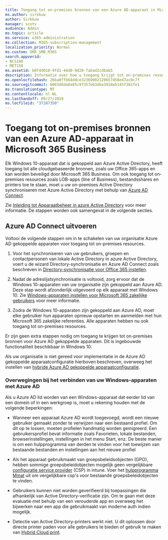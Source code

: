 ```yaml
---
title: Toegang tot on-premises bronnen van een Azure AD-apparaat in Microsoft 365 Business
ms.author: sirkkuw
author: Sirkkuw
manager: scotv
audience: Admin
ms.topic: article
ms.service: o365-administration
ms.collection: M365-subscription-management
localization_priority: Normal
ms.custom: OKR_SMB_M365
search.appverid:
- BCS160
- MET150
ms.assetid: b0f4d010-9fd1-44d0-9d20-fabad2cdbab5
description: Informatie over hoe u toegang krijgt tot on-premises resources, zoals zakelijke apps, bestandsshares en printers, vanuit een Azure Active Directory dat is gekoppeld aan een Windows 10-apparaat.
ms.openlocfilehash: 26ba0ffb64ddce32369002120657456e47ac0c7f
ms.sourcegitcommit: 6003d6da0a85c97357eb3dba3918eb145f381fe1
ms.translationtype: MT
ms.contentlocale: nl-NL
ms.lasthandoff: 09/27/2019
ms.locfileid: "37287350"
---
```

# <a name="access-on-premises-resources-from-an-azure-ad-joined-device-in-microsoft-365-business"></a>Toegang tot on-premises bronnen van een Azure AD-apparaat in Microsoft 365 Business

Elk Windows 10-apparaat dat is gekoppeld aan Azure Active Directory, heeft toegang tot alle cloudgebaseerde bronnen, zoals uw Office 365-apps en kan worden beveiligd door Microsoft 365 Business. Om ook toegang tot on-premises resources zoals LOB-apps (line of Business), bestandsshares en printers toe te staan, moet u uw on-premises Active Directory synchroniseren met Azure Active Directory met behulp van [Azure AD Connect](https://docs.microsoft.com/en-us/azure/active-directory/connect/active-directory-aadconnect). 

Zie [Inleiding tot Apparaatbeheer in azure Active Directory](https://docs.microsoft.com/en-us/azure/active-directory/device-management-introduction) voor meer informatie.
De stappen worden ook samengevat in de volgende secties.

## <a name="run-azure-ad-connect"></a>Azure AD Connect uitvoeren

Voltooi de volgende stappen om in te schakelen van uw organisatie Azure AD gekoppelde apparaten voor toegang tot on-premises resources.
  
1. Voor het synchroniseren van uw gebruikers, groepen en contactpersonen van lokale Active Directory in azure Active Directory, voert u de wizard Directory-synchronisatie en Azure AD Connect zoals beschreven in [Directory-synchronisatie voor Office 365 instellen](https://support.office.com/article/1b3b5318-6977-42ed-b5c7-96fa74b08846).
    
2. Nadat de adreslijstsynchronisatie is voltooid, zorg ervoor dat de Windows 10-apparaten van uw organisatie zijn gekoppeld aan Azure AD. Deze stap wordt afzonderlijk uitgevoerd op elk apparaat met Windows 10. Zie [Windows-apparaten instellen voor Microsoft 365 zakelijke gebruikers](set-up-windows-devices.md) voor meer informatie. 
    
3. Zodra de Windows 10-apparaten zijn gekoppeld aan Azure AD, moet elke gebruiker hun apparaten opnieuw opstarten en aanmelden met hun Microsoft 365 zakelijke referenties. Alle apparaten hebben nu ook toegang tot on-premises resources.
    
Er zijn geen extra stappen nodig om toegang te krijgen tot on-premises bronnen voor Azure AD gekoppelde apparaten. Dit is ingebouwde functionaliteit beschikbaar in Windows 10. 
  
Als uw organisatie is niet gereed voor implementatie in de Azure AD gekoppelde apparaatconfiguratie hierboven beschreven, overweeg het instellen van [hybride Azure AD gekoppelde apparaatconfiguratie](manage-windows-devices.md).
  
### <a name="considerations-when-joining-your-windows-devices-to-azure-ad"></a>Overwegingen bij het verbinden van uw Windows-apparaten met Azure AD

Als u Azure AD lid worden van een Windows-apparaat dat eerder lid van een domein of in een werkgroep is, moet u rekening houden met de volgende beperkingen:
  
- Wanneer een apparaat Azure AD wordt toegevoegd, wordt een nieuwe gebruiker gemaakt zonder te verwijzen naar een bestaand profiel. Om dit op te lossen, moeten profielen handmatig worden gemigreerd. Een gebruikersprofiel bevat informatie zoals Favorieten, lokale bestanden, browserinstellingen, instellingen in het menu Start, enz. De beste manier is om een hulpprogramma van derden te vinden voor het toewijzen van bestaande bestanden en instellingen aan het nieuwe profiel

- Als het apparaat gebruikmaakt van groepsbeleidsobjecten (GPO), hebben sommige groepsbeleidobjecten mogelijk geen vergelijkbare [configuratie service provider](https://docs.microsoft.com/windows/configuration/provisioning-packages/how-it-pros-can-use-configuration-service-providers) (CSP) in intune. Voer het [hulpprogramma Mmat](https://www.microsoft.com/download/details.aspx?id=45520) uit om vergelijkbare csp's voor bestaande groepsbeleidobjecten te vinden.

- Gebruikers kunnen niet worden geverifieerd bij toepassingen die afhankelijk van Active Directory-verificatie zijn. Om te gaan met deze evaluatie met behulp van een verouderde app en overweeg het bijwerken naar een app die gebruikmaakt van moderne auth indien mogelijk.

- Detectie van Active Directory-printers werkt niet. U dit oplossen door directe printer paden voor alle gebruikers te bieden of gebruik te maken van [Hybrid Cloud print](https://docs.microsoft.com/windows-server/administration/hybrid-cloud-print/hybrid-cloud-print-deploy).
